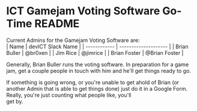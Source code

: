 # ICT Gamejam Voting Software Go-Time README

Current Admins for the Gamejam Voting Software are:  
| Name         | devICT Slack Name    |
| ------------ | -------------------- |
| Brian Buller | @br0xen              |
| Jim Rice     | @jimrice             |
| Brian Foster | @Brian Foster        |

Generally, Brian Buller runs the voting software. In preparation for a game jam, get a couple people
in touch with him and he'll get things ready to go.  

If something is going wrong, or you're unable to get ahold of Brian (or another Admin that is able 
to get things done) just do it in a Google Form. Really, you're just counting what people like, you'll  
get by.
